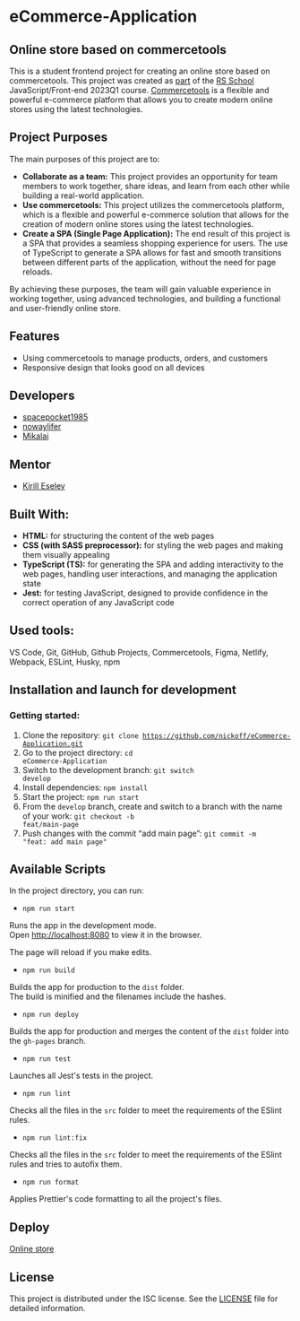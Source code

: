 # eCommerce-Application

## Online store based on commercetools

This is a student frontend project for creating an online store based on commercetools. This project was created as [part](https://github.com/rolling-scopes-school/tasks/tree/master/tasks/eCommerce-Application) of the [RS School](https://rs.school/) JavaScript/Front-end 2023Q1 course.
[Commercetools](https://commercetools.com/) is a flexible and powerful e-commerce platform that allows you to create modern online stores using the latest technologies.

## Project Purposes

The main purposes of this project are to:
- **Collaborate as a team:** This project provides an opportunity for team members to work together, share ideas, and learn from each other while building a real-world application.
- **Use commercetools:** This project utilizes the commercetools platform, which is a flexible and powerful e-commerce solution that allows for the creation of modern online stores using the latest technologies.
- **Create a SPA (Single Page Application):** The end result of this project is a SPA that provides a seamless shopping experience for users. The use of TypeScript to generate a SPA allows for fast and smooth transitions between different parts of the application, without the need for page reloads.

By achieving these purposes, the team will gain valuable experience in working together, using advanced technologies, and building a functional and user-friendly online store.

## Features

- Using commercetools to manage products, orders, and customers
- Responsive design that looks good on all devices

## Developers

- [spacepocket1985](https://github.com/spacepocket1985)
- [nowaylifer](https://github.com/nowaylifer)
- [Mikalai](https://github.com/nickoff)

## Mentor

* [Kirill Eselev](https://app.rs.school/profile?githubId=eslvkirill)

## Built With:

- **HTML:** for structuring the content of the web pages
- **CSS (with SASS preprocessor):** for styling the web pages and making them visually appealing
- **TypeScript (TS):** for generating the SPA and adding interactivity to the web pages, handling user interactions, and managing the application state
- **Jest:** for testing JavaScript, designed to provide confidence in the correct operation of any JavaScript code

## Used tools: 

VS Code, Git, GitHub, Github Projects, Commercetools, Figma, Netlify, Webpack, ESLint, Husky, npm 

## Installation and launch for development

### Getting started:
1. Clone the repository: <code>git clone https://github.com/nickoff/eCommerce-Application.git</code>
2. Go to the project directory: <code>cd eCommerce-Application</code>
3. Switch to the development branch: <code>git switch develop</code>
4. Install dependencies: <code>npm install</code>
5. Start the project: <code>npm run start</code>
6. From the <code>develop</code> branch, create and switch to a branch with the name of your work: <code>git checkout -b feat/main-page</code>
7. Push changes with the commit “add main page”: <code>git commit -m "feat: add main page"</code>

## Available Scripts

In the project directory, you can run:

- <code>npm run start</code>

Runs the app in the development mode.<br />
Open [http://localhost:8080](http://localhost:8080) to view it in the browser.

The page will reload if you make edits.<br />

- <code>npm run build</code>

Builds the app for production to the <code>dist</code> folder.<br />
The build is minified and the filenames include the hashes.<br />

- <code>npm run deploy</code>

Builds the app for production and merges the content of the <code>dist</code> folder into the <code>gh-pages</code> branch.<br />

- <code>npm run test</code>

Launches all Jest's tests in the project.<br />

- <code>npm run lint</code>

Checks all the files in the <code>src</code> folder to meet the requirements of the ESlint rules.<br />

- <code>npm run lint:fix</code>

Checks all the files in the <code>src</code> folder to meet the requirements of the ESlint rules and tries to autofix them.<br />

- <code>npm run format</code>

Applies Prettier's code formatting to all the project's files.<br />

## Deploy

[Online store](https://github.com/nickoff/eCommerce-Application)

## License

This project is distributed under the ISC license. See the [LICENSE](https://en.wikipedia.org/wiki/ISC_license) file for detailed information.